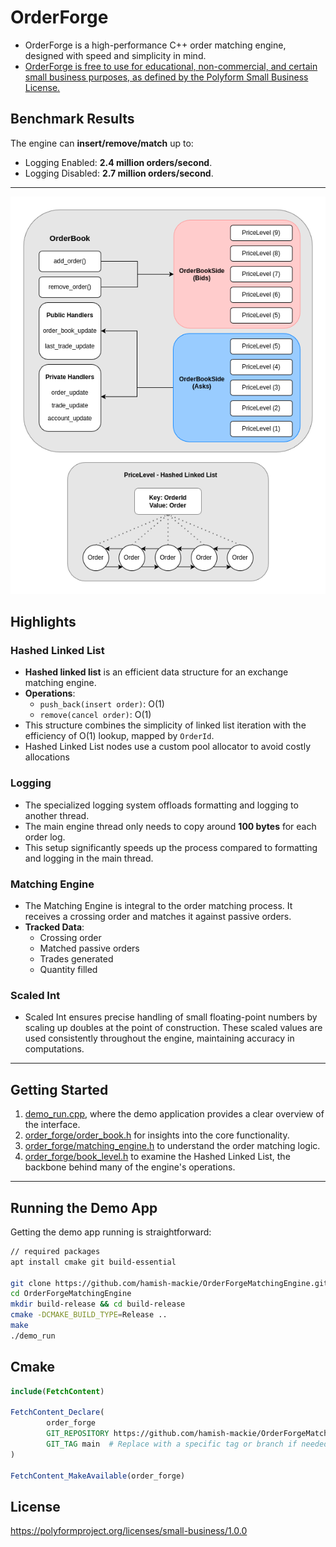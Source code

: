 # OrderForge

- OrderForge is a high-performance C++ order matching engine, designed with speed and simplicity in mind.
- [OrderForge is free to use for educational, non-commercial, and certain small business purposes, as defined by the Polyform Small Business License.](https://polyformproject.org/licenses/small-business/1.0.0)

## Benchmark Results

The engine can **insert/remove/match** up to:

- Logging Enabled:  **2.4 million orders/second**.
- Logging Disabled:  **2.7 million orders/second**.

---

![](.github/images/order_forge_design.drawio.png)

## Highlights

### Hashed Linked List

- **Hashed linked list** is an efficient data structure for an exchange matching engine.
- **Operations**:
    - `push_back(insert order)`: O(1)
    - `remove(cancel order)`: O(1)
- This structure combines the simplicity of linked list iteration with the efficiency of O(1) lookup, mapped by
  `OrderId`.
- Hashed Linked List nodes use a custom pool allocator to avoid costly allocations

### Logging

- The specialized logging system offloads formatting and logging to another thread.
- The main engine thread only needs to copy around **100 bytes** for each order log.
- This setup significantly speeds up the process compared to formatting and logging in the main thread.

### Matching Engine

- The Matching Engine is integral to the order matching process. It receives a crossing order and matches it against
  passive orders.
- **Tracked Data**:
    - Crossing order
    - Matched passive orders
    - Trades generated
    - Quantity filled

### Scaled Int

- Scaled Int ensures precise handling of small floating-point numbers by scaling up doubles at the point of
  construction. These scaled values are used consistently throughout the engine, maintaining accuracy in computations.

---

## Getting Started

1. [demo_run.cpp](demo_run.cpp), where the demo application provides a clear overview of the interface.
2. [order_forge/order_book.h](order_forge/order_book.h) for insights into the core functionality.
3. [order_forge/matching_engine.h](order_forge/matching_engine.h) to understand the order matching logic.
4. [order_forge/book_level.h](order_forge/book_level.h) to examine the Hashed Linked List, the backbone behind many of
   the engine's operations.

---

## Running the Demo App

Getting the demo app running is straightforward:

```bash
// required packages
apt install cmake git build-essential

git clone https://github.com/hamish-mackie/OrderForgeMatchingEngine.git
cd OrderForgeMatchingEngine
mkdir build-release && cd build-release
cmake -DCMAKE_BUILD_TYPE=Release ..
make
./demo_run
```

## Cmake

```cmake
include(FetchContent)

FetchContent_Declare(
        order_forge
        GIT_REPOSITORY https://github.com/hamish-mackie/OrderForgeMatchingEngine.git
        GIT_TAG main  # Replace with a specific tag or branch if needed
)

FetchContent_MakeAvailable(order_forge)

```

## License

https://polyformproject.org/licenses/small-business/1.0.0